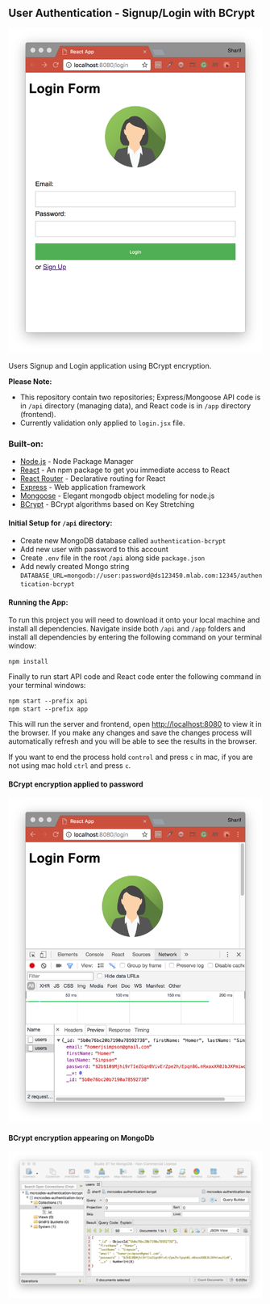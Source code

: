 ## User Authentication - Signup/Login with BCrypt

![Login](./app/src/img/LogIn.png)

Users Signup and Login application using BCrypt encryption.

<b>Please Note:</b>
- This repository contain two repositories; Express/Mongoose API code is in `/api` directory (managing data), and React code is in `/app` directory (frontend).
- Currently validation only applied to `login.jsx` file.

### Built-on:
- [Node.js](https://nodejs.org/en/) - Node Package Manager
- [React](https://facebook.github.io/react/) - An npm package to get you immediate access to React
- [React Router](https://reacttraining.com/react-router/) - Declarative routing for React
- [Express](http://expressjs.com/) - Web application framework
- [Mongoose](http://mongoosejs.com/) - Elegant mongodb object modeling for node.js
- [BCrypt](https://www.npmjs.com/package/bcrypt) - BCrypt algorithms based on Key Stretching

#### Initial Setup for `/api` directory:
- Create new MongoDB database called `authentication-bcrypt`
- Add new user with password to this account
- Create `.env` file in the root `/api` along side `package.json`
- Add newly created Mongo string `DATABASE_URL=mongodb://user:password@ds123450.mlab.com:12345/authentication-bcrypt`

#### Running the App:
To run this project you will need to download it onto your local machine and install all dependencies.
Navigate inside both `/api` and `/app` folders and install all dependencies by entering the following command on your terminal window:
```
npm install
```
Finally to run start API code and React code enter the following command in your terminal windows:
```
npm start --prefix api
npm start --prefix app
```
This will run the server and frontend, open [http://localhost:8080](http://localhost:8080) to view it in the browser. If you make any changes and save the changes process will automatically refresh and you will be able to see the results in the browser.

If you want to end the process hold `control` and press `c` in mac, if you are not using mac hold `ctrl` and press `c`.

#### BCrypt encryption applied to password
![Encryption](./app/src/img/Encryption.png)

#### BCrypt encryption appearing on MongoDb
![MongoDB](./app/src/img/MongoDB.png)


